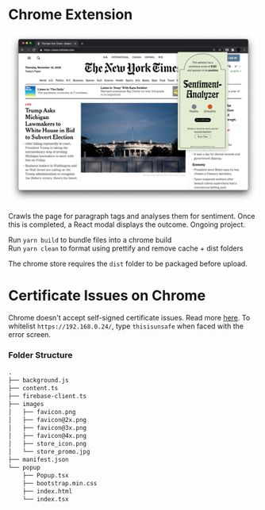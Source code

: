 # Chrome Extension

![Image](banner.png)

Crawls the page for paragraph tags and analyses them for sentiment. Once this is completed, a React modal displays the outcome. Ongoing project.

Run `yarn build` to bundle files into a chrome build  
Run `yarn clean` to format using prettify and remove cache + dist folders

The chrome store requires the `dist` folder to be packaged before upload.

# Certificate Issues on Chrome

Chrome doesn't accept self-signed certificate issues. Read more [here](https://stackoverflow.com/a/58957322/10653440). To whitelist `https://192.168.0.24/`, type `thisisunsafe` when faced with the error screen.

### Folder Structure

```
.
├── background.js
├── content.ts
├── firebase-client.ts
├── images
│   ├── favicon.png
│   ├── favicon@2x.png
│   ├── favicon@3x.png
│   ├── favicon@4x.png
│   ├── store_icon.png
│   └── store_promo.jpg
├── manifest.json
└── popup
    ├── Popup.tsx
    ├── bootstrap.min.css
    ├── index.html
    └── index.tsx
```
